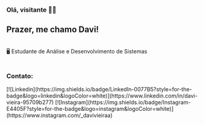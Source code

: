 ### Olá, visitante 🤟🏻
<h2>Prazer, me chamo Davi!</h2>

<div style="display: inline_block"><br>
🖥️ Estudante de Análise e Desenvolvimento de Sistemas
<div>
<div style="display: inline_block"><br>

<h3> Contato: </h3>
[![Linkedin](https://img.shields.io/badge/LinkedIn-0077B5?style=for-the-badge&logo=linkedin&logoColor=white)](https://www.linkedin.com/in/davi-vieira-95709b277)
[![Instagram](https://img.shields.io/badge/Instagram-E4405F?style=for-the-badge&logo=instagram&logoColor=white)](https://www.instagram.com/_davivieiraa)

